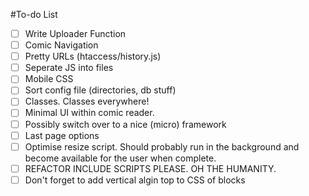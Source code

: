 #To-do List

- [ ] Write Uploader Function
- [ ] Comic Navigation
- [ ] Pretty URLs (htaccess/history.js)
- [ ] Seperate JS into files
- [ ] Mobile CSS
- [ ] Sort config file (directories, db stuff)
- [ ] Classes. Classes everywhere!
- [ ] Minimal UI within comic reader. 
- [ ] Possibly switch over to a nice (micro) framework
- [ ] Last page options
- [ ] Optimise resize script. Should probably run in the background and become available for the user when complete.
- [ ] REFACTOR INCLUDE SCRIPTS PLEASE. OH THE HUMANITY.
- [ ] Don't forget to add vertical algin top to CSS of blocks 
